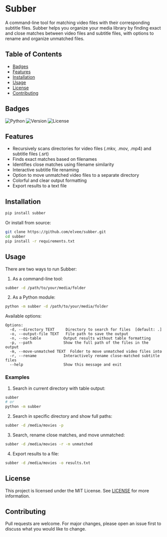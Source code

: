 # Subber

A command-line tool for matching video files with their corresponding subtitle files. Subber helps you organize your media library by finding exact and close matches between video files and subtitle files, with options to rename and organize unmatched files.

## Table of Contents

- [Badges](#badges)
- [Features](#features)
- [Installation](#installation)
- [Usage](#usage)
- [License](#license)
- [Contributing](#contributing)

## Badges

![Python](https://img.shields.io/badge/Python-3.6%2B-blue)
![Version](https://img.shields.io/badge/version-0.1.0-green)
![License](https://img.shields.io/badge/license-MIT-blue)

## Features

- Recursively scans directories for video files (.mkv, .mov, .mp4) and subtitle files (.srt)
- Finds exact matches based on filenames
- Identifies close matches using filename similarity
- Interactive subtitle file renaming
- Option to move unmatched video files to a separate directory
- Colorful and clear output formatting
- Export results to a text file

## Installation

```bash
pip install subber
```

Or install from source:

```bash
git clone https://github.com/elvee/subber.git
cd subber
pip install -r requirements.txt
```

## Usage

There are two ways to run Subber:

1. As a command-line tool:
```bash
subber -d /path/to/your/media/folder
```

2. As a Python module:
```bash
python -m subber -d /path/to/your/media/folder
```

Available options:

```
Options:
  -d, --directory TEXT     Directory to search for files  [default: .]
  -o, --output-file TEXT   File path to save the output
  -n, --no-table          Output results without table formatting
  -p, --path              Show the full path of the files in the output
  -m, --move-unmatched TEXT  Folder to move unmatched video files into
  -r, --rename            Interactively rename close-matched subtitle files
  --help                  Show this message and exit
```

### Examples

1. Search in current directory with table output:
```bash
subber
# or
python -m subber
```

2. Search in specific directory and show full paths:
```bash
subber -d /media/movies -p
```

3. Search, rename close matches, and move unmatched:
```bash
subber -d /media/movies -r -m unmatched
```

4. Export results to a file:
```bash
subber -d /media/movies -o results.txt
```

## License

This project is licensed under the MIT License. See [LICENSE](LICENSE) for more information.

## Contributing

Pull requests are welcome. For major changes, please open an issue first to discuss what you would like to change.
